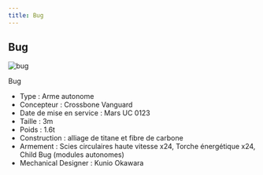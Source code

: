 ```yaml
---
title: Bug
---
```


Bug
---


![bug](/images/stories/saga/F91/mechas/crossbone/bug.gif)


Bug   
  
- Type : Arme autonome  
- Concepteur : Crossbone Vanguard  
- Date de mise en service : Mars UC 0123  
- Taille : 3m  
- Poids : 1.6t  
- Construction : alliage de titane et fibre de carbone  
- Armement : Scies circulaires haute vitesse x24, Torche énergétique x24, Child Bug (modules autonomes)  
- Mechanical Designer : Kunio Okawara  
  


